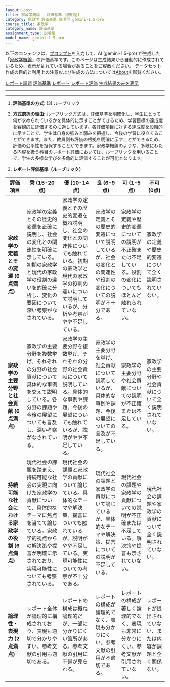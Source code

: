 ```yaml
---
layout: post
title: 家政学概論 - 評価基準 (説明型)
category: 家政学 評価基準 説明型 gemini-1.5-pro
course_title: 家政学
category_name: 評価基準
assignment_type: 説明型
model_name: gemini-1.5-pro
---
```


以下のコンテンツは、[プロンプト](https://github.com/takedatoshiyuki/synthetic_assignments/tree/main/generated/家政学/gemini-1.5-pro/prompt_評価基準-説明型.md)を入力して、AI (gemini-1.5-pro) が生成した「[家政学概論](/contents/家政学/)」の評価基準です。このページは生成結果から自動的に作成されているため、表示が乱れている場合があることをご容赦ください。
データセット作成の目的と利用上の注意および生成の方法については[About](/About)を御覧ください。

[レポート課題](../レポート課題-説明型)
[評価基準](../評価基準-説明型)
[レポート](../レポート-説明型)
[レポート評価](../レポート評価-説明型)
[生成結果のみを表示](https://github.com/takedatoshiyuki/synthetic_assignments/tree/main/generated/家政学/gemini-1.5-pro/評価基準-説明型.md)
  

***
***
  
1. **評価基準の方式**: (3) ルーブリック

2. **方式選択の理由**: ルーブリック方式は、評価基準を明確化し、学生にとって何が求められているかを具体的に示すことができるため、学習目標の達成度を客観的に評価するのに適しています。各評価項目に対する達成度を段階的に示すことで、学生は自身の強みと弱みを把握し、今後の学習に役立てることができます。また、教員側も評価の根拠を明確に示すことができるため、評価の公平性を担保することができます。家政学概論のような、多岐にわたる内容を扱う科目のレポート評価においては、ルーブリックを用いることで、学生の多様な学びを多角的に評価することが可能となります。

3. **レポート評価基準（ルーブリック）**

| 評価項目 | 秀 (15-20点) | 優 (10-14点) | 良 (6-9点) | 可 (1-5点) | 不可 (0点) |
|---|---|---|---|---|---|
| **家政学の定義とその変遷 (6点満点)** | 家政学の定義とその歴史的変遷を正確に説明し、社会の変化との関連性を明確に示している。初期の家政学と現代の家政学の役割の違いを的確に分析し、変化の要因について深い考察がなされている。 | 家政学の定義とその歴史的変遷を概ね説明し、社会の変化との関連性についても触れている。初期の家政学と現代の家政学の役割の違いについて説明しているが、分析や考察がやや不足している。 | 家政学の定義とその歴史的変遷について説明しているが、社会の変化との関連性や役割の変化についての説明が不十分である。 | 家政学の定義や歴史的変遷についての説明が不正確または不足している。役割の変化についてもほとんど触れられていない。 | 家政学の定義や歴史的変遷について全く説明されていない。 |
| **家政学の主要分野と社会貢献 (6点満点)** | 家政学の主要分野を複数挙げ、それぞれの分野の社会貢献について具体的な事例を交えて説明している。各分野の課題や今後の展望についても言及し、深い考察がなされている。 | 家政学の主要分野を複数挙げ、それぞれの分野の社会貢献について説明している。具体的な事例や課題、今後の展望についても触れているが、説明がやや不足している。 | 家政学の主要分野を挙げ、社会貢献について説明しているが、具体的な事例や課題、今後の展望についての言及が不足している。 | 家政学の主要分野や社会貢献についての説明が不正確または不足している。 | 家政学の主要分野や社会貢献について全く説明されていない。 |
| **持続可能な社会における家政学の役割 (6点満点)** | 現代社会の課題を踏まえ、持続可能な社会の実現に向けた家政学の貢献について、具体的なテーマに焦点を当てて論じている。家政学的視点からの解決策や提言が明確に示されており、実現可能性についても考察されている。 | 現代社会の課題と家政学の貢献について論じている。具体的なテーマや解決策、提言についても触れているが、説明がやや不足している。実現可能性についての考察が不十分である。 | 現代社会の課題と家政学の貢献について論じているが、具体的なテーマや解決策、提言についての説明が不足している。 | 現代社会の課題や家政学の貢献についての説明が不正確または不足している。解決策や提言も示されていない。 | 現代社会の課題や家政学の貢献について全く説明されていない。 |
| **論理性・表現力 (2点満点)** | レポート全体が論理的に構成されており、表現も適切で分かりやすい。参考文献の引用も適切である。 | レポートの構成は概ね論理的だが、一部に分かりにくい箇所がある。参考文献の引用に不備が見られる。 | レポートの構成が論理的でなく、表現も分かりにくい。参考文献の引用が不適切である。 | レポートの構成が著しく論理的でなく、表現も非常に分かりにくい。参考文献が引用されていない。 | レポートが提出されていない、または内容が課題と全く関係ない。 |
